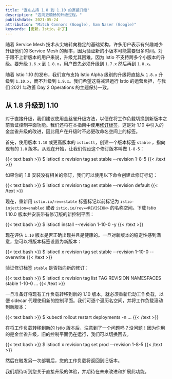```yaml
---
title: "宣布支持 1.8 到 1.10 的直接升级"
description: "迈向更顺畅的升级过程。"
publishdate: 2021-05-24
attribution: "Mitch Connors (Google), Sam Naser (Google)"
keywords: [更新，Istio，补丁]
---
```


随着 Service Mesh 技术从尖端转向稳定的基础架构，许多用户表示有兴趣减少升级他们的 Service Mesh 的频率，因为验证新的小版本可能需要很多时间。对于跟不上新版本的用户来说，升级尤其困难，因为 Istio 不支持跨多个小版本的升级。要升级 `1.6.x` 到 `1.8.x`，用户首先必须升级到 `1.7.x` 然后再到 `1.8.x`。

随着 Istio 1.10 的发布，我们宣布支持 Istio Alpha 级别的升级将直接从 `1.8.x` 升级到 `1.10.x`，而不升级到 `1.9.x`。我们希望这将减轻运行 Istio 的运营负担，与我们 2021 年改善 Day 2 Operations 的主题保持一致。

## 从 1.8 升级到 1.10

对于直接升级，我们建议使用金丝雀升级方法，以便在将工作负载切换到新版本之前验证控制平面功能。我们还将在本指南中使用[修订标签](/blog/2021/revision-tags/)，这是对 1.10 中引入的金丝雀升级的改进，因此用户在升级时不必更改命名空间上的标签。

首先，使用版本 `1.10` 或更高版本的 `istioctl`，创建一个版本标签 `stable` ，指向现有的 `1.8` 版本。从现在开始，让我们假设这个修订版本叫做 `1-8-5`：

{{< text bash >}}
$ istioctl x revision tag set stable --revision 1-8-5
{{< /text >}}

如果你的 1.8 安装没有相关的修订，我们可以使用以下命令创建此修订标记：

{{< text bash >}}
$ istioctl x revision tag set stable --revision default
{{< /text >}}

现在，重新用 `istio.io/rev=stable` 标签标记以前标记为 `istio-injection=enabled` 或者 `istio.io/rev=<REVISION>` 的名称空间。下载 Istio 1.10.0 版本并安装带有修订版的新控制平面：

{{< text bash >}}
$ istioctl install --revision 1-10-0 -y
{{< /text >}}

现在评估 `1.10` 版本是否正确出现并且是健康的。一旦对新版本的稳定性感到满意，您可以将版本标签设置为新版本：

{{< text bash >}}
$ istioctl x revision tag set stable --revision 1-10-0 --overwrite
{{< /text >}}

验证修订标签 `stable` 是否指向新的修订：

{{< text bash >}}
$ istioctl x revision tag list
TAG    REVISION NAMESPACES
stable 1-10-0        ...
{{< /text >}}

一旦准备好将现有工作负载转移到新的 1.10 版本，就必须重新启动工作负载，以便 sidecar 代理使用新的控制平面。我们可逐个遍历名空间，并将工作负载滚动到新版本：

{{< text bash >}}
$ kubectl rollout restart deployments -n …
{{< /text >}}

在将工作负载转移到新的 Istio 版本后，注意到了一个问题吗？没问题！因为你用的是金丝雀升级，旧的控制平面仍在运行，我们可以切换回去。

{{< text bash >}}
$ istioctl x revision tag set prod --revision 1-8-5
{{< /text >}}

然后在触发另一次部署后，您的工作负载将返回到旧版本。

我们期待听到您关于直接升级的体验，并期待在未来改进和扩展此功能。
